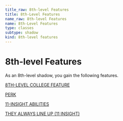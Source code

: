 ```yaml
---
title_raw: 8th-level Features
title: 8th-Level Features
name_raw: 8th-level Features
name: 8th-Level Features
type: classes
subtype: shadow
kind: 8th-level features
---
```


# 8th-level Features

As an 8th-level shadow, you gain the following features.

[8TH-LEVEL COLLEGE FEATURE](./8th-Level%20College%20Feature/8th-Level%20College%20Feature.md)

[PERK](./Perk.md)

[11-INSIGHT ABILITIES](./11-Insight%20Abilities.md)

[THEY ALWAYS LINE UP (11 INSIGHT)](./They%20Always%20Line%20Up.md)
